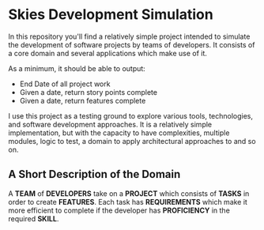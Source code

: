 # Skies Development Simulation

In this repository you'll find a relatively simple project intended to simulate the development of software projects by teams of developers. It consists of a core domain and several applications which make use of it.

As a minimum, it should be able to output:
- End Date of all project work
- Given a date, return story points complete
- Given a date, return features complete

I use this project as a testing ground to explore various tools, technologies, and software development approaches. It is a relatively simple implementation, but with the capacity to have complexities, multiple modules, logic to test, a domain to apply architectural approaches to and so on.

## A Short Description of the Domain
A **TEAM** of **DEVELOPERS** take on a **PROJECT** which consists of **TASKS** in order to create **FEATURES**. Each task has **REQUIREMENTS** which make it more efficient to complete if the developer has **PROFICIENCY** in the required **SKILL**.